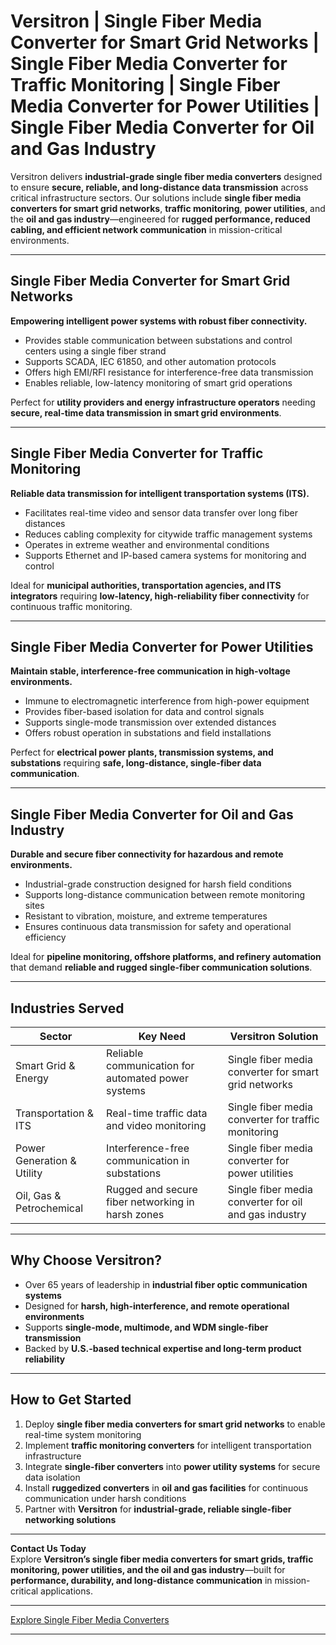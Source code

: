 # Versitron | Single Fiber Media Converter for Smart Grid Networks | Single Fiber Media Converter for Traffic Monitoring | Single Fiber Media Converter for Power Utilities | Single Fiber Media Converter for Oil and Gas Industry

Versitron delivers **industrial-grade single fiber media converters** designed to ensure **secure, reliable, and long-distance data transmission** across critical infrastructure sectors. Our solutions include **single fiber media converters for smart grid networks**, **traffic monitoring**, **power utilities**, and the **oil and gas industry**—engineered for **rugged performance, reduced cabling, and efficient network communication** in mission-critical environments.

---

## Single Fiber Media Converter for Smart Grid Networks

**Empowering intelligent power systems with robust fiber connectivity.**  

- Provides stable communication between substations and control centers using a single fiber strand  
- Supports SCADA, IEC 61850, and other automation protocols  
- Offers high EMI/RFI resistance for interference-free data transmission  
- Enables reliable, low-latency monitoring of smart grid operations  

Perfect for **utility providers and energy infrastructure operators** needing **secure, real-time data transmission in smart grid environments**.

---

## Single Fiber Media Converter for Traffic Monitoring

**Reliable data transmission for intelligent transportation systems (ITS).**  

- Facilitates real-time video and sensor data transfer over long fiber distances  
- Reduces cabling complexity for citywide traffic management systems  
- Operates in extreme weather and environmental conditions  
- Supports Ethernet and IP-based camera systems for monitoring and control  

Ideal for **municipal authorities, transportation agencies, and ITS integrators** requiring **low-latency, high-reliability fiber connectivity** for continuous traffic monitoring.

---

## Single Fiber Media Converter for Power Utilities

**Maintain stable, interference-free communication in high-voltage environments.**  

- Immune to electromagnetic interference from high-power equipment  
- Provides fiber-based isolation for data and control signals  
- Supports single-mode transmission over extended distances  
- Offers robust operation in substations and field installations  

Perfect for **electrical power plants, transmission systems, and substations** requiring **safe, long-distance, single-fiber data communication**.

---

## Single Fiber Media Converter for Oil and Gas Industry

**Durable and secure fiber connectivity for hazardous and remote environments.**  

- Industrial-grade construction designed for harsh field conditions  
- Supports long-distance communication between remote monitoring sites  
- Resistant to vibration, moisture, and extreme temperatures  
- Ensures continuous data transmission for safety and operational efficiency  

Ideal for **pipeline monitoring, offshore platforms, and refinery automation** that demand **reliable and rugged single-fiber communication solutions**.

---

## Industries Served

| Sector                   | Key Need                                           | Versitron Solution                                        |
|---------------------------|----------------------------------------------------|-----------------------------------------------------------|
| Smart Grid & Energy       | Reliable communication for automated power systems | Single fiber media converter for smart grid networks       |
| Transportation & ITS      | Real-time traffic data and video monitoring        | Single fiber media converter for traffic monitoring        |
| Power Generation & Utility | Interference-free communication in substations     | Single fiber media converter for power utilities           |
| Oil, Gas & Petrochemical  | Rugged and secure fiber networking in harsh zones  | Single fiber media converter for oil and gas industry      |

---

## Why Choose Versitron?

- Over 65 years of leadership in **industrial fiber optic communication systems**  
- Designed for **harsh, high-interference, and remote operational environments**  
- Supports **single-mode, multimode, and WDM single-fiber transmission**  
- Backed by **U.S.-based technical expertise and long-term product reliability**  

---

## How to Get Started

1. Deploy **single fiber media converters for smart grid networks** to enable real-time system monitoring  
2. Implement **traffic monitoring converters** for intelligent transportation infrastructure  
3. Integrate **single-fiber converters** into **power utility systems** for secure data isolation  
4. Install **ruggedized converters** in **oil and gas facilities** for continuous communication under harsh conditions  
5. Partner with **Versitron** for **industrial-grade, reliable single-fiber networking solutions**  

---

**Contact Us Today**  
Explore **Versitron’s single fiber media converters for smart grids, traffic monitoring, power utilities, and the oil and gas industry**—built for **performance, durability, and long-distance communication** in mission-critical applications.  

---

[Explore Single Fiber Media Converters](https://www.versitron.com/collections/single-fiber-media-converters)

---
